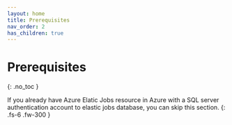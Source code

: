 ```yaml
---
layout: home
title: Prerequisites
nav_order: 2
has_children: true
---
```


# Prerequisites
{: .no_toc }

If you already have Azure Elatic Jobs resource in Azure with a SQL server authentication account to elastic jobs database, you can skip this section.
{: .fs-6 .fw-300 }
